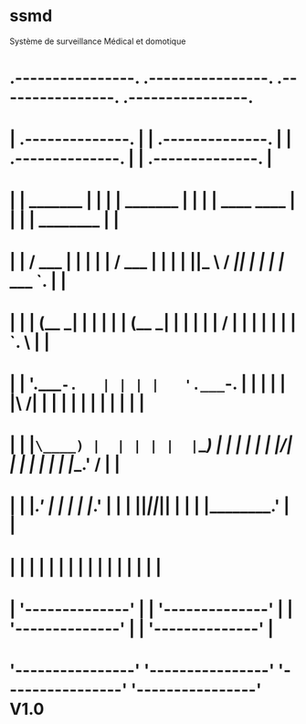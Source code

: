 # ssmd
Système de surveillance Médical et domotique

#     .----------------.   .----------------.   .----------------.   .----------------. 
#   | .--------------. | | .--------------. | | .--------------. | | .--------------. |
#   | |    _______   | | | |    _______   | | | | ____    ____ | | | |  ________    | |
#   | |   /  ___  |  | | | |   /  ___  |  | | | ||_   \  /   _|| | | | |_   ___ `.  | |
#   | |  |  (__ \_|  | | | |  |  (__ \_|  | | | |  |   \/   |  | | | |   | |   `. \ | |
#   | |   '.___`-.   | | | |   '.___`-.   | | | |  | |\  /| |  | | | |   | |    | | | |
#   | |  |`\____) |  | | | |  |`\____) |  | | | | _| |_\/_| |_ | | | |  _| |___.' / | |
#   | |  |_______.'  | | | |  |_______.'  | | | ||_____||_____|| | | | |________.'  | |
#   | |              | | | |              | | | |              | | | |              | |
#   | '--------------' | | '--------------' | | '--------------' | | '--------------' |
#    '----------------'   '----------------'   '----------------'   '----------------'    V1.0

